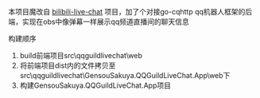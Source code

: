 本项目魔改自 [bilibili-live-chat](https://github.com/Tsuk1ko/bilibili-live-chat) 项目，加了个对接go-cqhttp qq机器人框架的后端，实现在obs中像弹幕一样展示qq频道直播间的聊天信息

构建顺序
1. build前端项目src\qqguildlivechat\web
2. 将前端项目dist内的文件拷贝至src\qqguildlivechat\GensouSakuya.QQGuildLiveChat.App\web下
3. 构建GensouSakuya.QQGuildLiveChat.App项目
